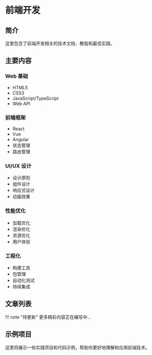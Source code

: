 # 前端开发

## 简介

这里包含了前端开发相关的技术文档、教程和最佳实践。

## 主要内容

### Web 基础
- HTML5
- CSS3
- JavaScript/TypeScript
- Web API

### 前端框架
- React
- Vue
- Angular
- 状态管理
- 路由管理

### UI/UX 设计
- 设计原则
- 组件设计
- 响应式设计
- 动画效果

### 性能优化
- 加载优化
- 渲染优化
- 资源优化
- 用户体验

### 工程化
- 构建工具
- 包管理
- 自动化测试
- 持续集成

## 文章列表

!!! note "待更新"
    更多精彩内容正在编写中...

## 示例项目

这里将展示一些实践项目和代码示例，帮助你更好地理解和应用前端技术。 